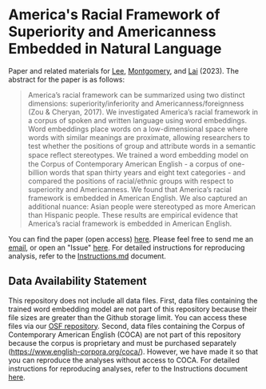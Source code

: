 # America's Racial Framework of Superiority and Americanness Embedded in Natural Language

Paper and related materials for [Lee](https://lee-messi.github.io/), [Montgomery](https://sites.wustl.edu/montgomery/), and [Lai](https://sites.wustl.edu/calvinlai/) (2023). The abstract for the paper is as follows:

> America’s racial framework can be summarized using two distinct dimensions: superiority/inferiority and Americanness/foreignness (Zou & Cheryan, 2017). We investigated America’s racial framework in a corpus of spoken and written language using word embeddings. Word embeddings place words on a low-dimensional space where words with similar meanings are proximate, allowing researchers to test whether the positions of group and attribute words in a semantic space reﬂect stereotypes. We trained a word embedding model on the Corpus of Contemporary American English - a corpus of one-billion words that span thirty years and eight text categories - and compared the positions of racial/ethnic groups with respect to superiority and Americanness. We found that America’s racial framework is embedded in American English. We also captured an additional nuance: Asian people were stereotyped as more American than Hispanic people. These results are empirical evidence that America’s racial framework is embedded in American English.

You can find the paper (open access) [here](https://academic.oup.com/pnasnexus/advance-article/doi/10.1093/pnasnexus/pgad485/7504812). Please feel free to send me an [email](mailto:hojunlee@wustl.edu), or open an "Issue" [here](https://github.com/lee-messi/RPM-in-Natural-Language/issues). For detailed instructions for reproducing analysis, refer to the [Instructions.md](Instructions.md) document.

## Data Availability Statement

This repository does not include all data files. First, data files containing the trained word embedding model are not part of this repository because their file sizes are greater than the Github storage limit. You can access these files via our [OSF repository](https://osf.io/n5xyk/). Second, data files containing the Corpus of Contemporary American English (COCA) are not part of this repository because the corpus is proprietary and must be purchased separately (https://www.english-corpora.org/coca/). However, we have made it so that you can reproduce the analyses without access to COCA. For detailed instructions for reproducing analyses, refer to the Instructions document [here](Instructions.md). 

